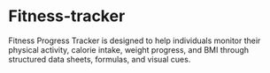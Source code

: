 # Fitness-tracker
Fitness Progress Tracker is designed to help individuals monitor their physical activity, calorie intake, weight progress, and BMI through structured data sheets, formulas, and visual cues.
